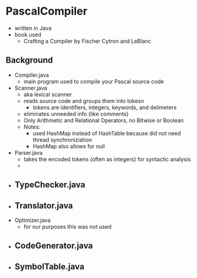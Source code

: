 # PascalCompiler
- written in Java
- book used
    - Crafting a Compiler by Fischer Cytron and LeBlanc
## Background
- Compiler.java
    - main program used to compile your Pascal source code
- Scanner.java
    - aka lexical scanner
    - reads source code and groups them into tokesn
        - tokens are identifiers, integers, keywords, and delimeters
    - eliminates unneeded info (like comments)
    - Only Arithmetic and Relational Operators, no Bitwise or Boolean
    - Notes:
        - used HashMap instead of HashTable because did not need thread synchroniziation
        - HashMap also allows for null 
- Parser.java
    - takes the encoded tokens (often as integers) for syntactic analysis
    - 
- TypeChecker.java
    -
- Translator.java
    -
- Optimizer.java
    - for our purposes this was not used
- CodeGenerator.java
    -
- SymbolTable.java
    -

